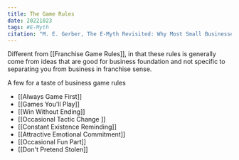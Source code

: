 ```yaml
---
title: The Game Rules
date: 20221023
tags: #E-Myth
citation: "M. E. Gerber, The E-Myth Revisited: Why Most Small Businesses Don’t Work and What to Do About It. Harper Collins, 2009."
---
```

Different from [[Franchise Game Rules]], in that these rules is generally come from ideas that are good for business foundation and not specific to separating you from business in franchise sense.

A few for a taste of business game rules
- [[Always Game First]] 
- [[Games You'll Play]]
- [[Win Without Ending]] 
- [[Occasional Tactic Change ]]
- [[Constant Existence Reminding]]
- [[Attractive Emotional Commitment]]
- [[Occasional Fun Part]]
- [[Don't Pretend Stolen]] 